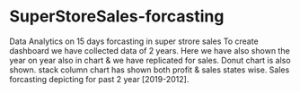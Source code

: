 # SuperStoreSales-forcasting

Data Analytics on 15 days forcasting in super strore sales
To create dashboard we have collected data of 2 years.
Here we have also shown the year on year also in chart & we have replicated for sales.
Donut chart is also shown. stack column chart has shown both profit & sales states wise.
Sales forcasting depicting for past 2 year [2019-2012].

